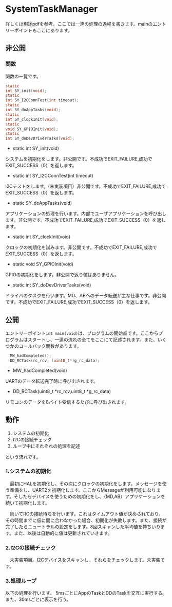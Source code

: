 # SystemTaskManager

詳しくは別途pdfを参考。ここでは一連の処理の過程を書きます。mainのエントリーポイントもここにあります。

## 非公開

### 関数
関数の一覧です。

```c
static
int SY_init(void);
static
int SY_I2CConnTest(int timeout);
static
int SY_doAppTasks(void);
static
int SY_clockInit(void);
static
void SY_GPIOInit(void);
static
int SY_doDevDriverTasks(void);
```

- static int SY_init(void)

システムを初期化をします。非公開です。不成功でEXIT_FAILURE,成功でEXIT_SUCCESS（0）を返します。

- static int SY_I2CConnTest(int timeout)

I2Cテストをします。(未実装項目）非公開です。不成功でEXIT_FAILURE,成功でEXIT_SUCCESS（0）を返します。

- static SY_doAppTasks(void)

アプリケーションの処理を行います。内部でユーザアプリケーションを呼び出します。非公開です。不成功でEXIT_FAILURE,成功でEXIT_SUCCESS（0）を返します。

- static int SY_clockInit(void)

クロックの初期化を試みます。非公開です。不成功でEXIT_FAILURE,成功でEXIT_SUCCESS（0）を返します。

- static void SY_GPIOInit(void)

GPIOの初期化をします。非公開で返り値はありません。

- static int SY_doDevDriverTasks(void)

ドライバのタスクを行います。MD、ABへのデータ転送が主な仕事です。非公開です。不成功でEXIT_FAILURE,成功でEXIT_SUCCESS（0）を返します。


## 公開

エントリーポイント`int main(void)`は、プログラムの開始点です。ここからプログラムはスタートし、一連の流れの全てをここにて記述されます。また、いくつかのコールバック関数があります。

``` c
  MW_hadCompleted();
  DD_RCTask(rc_rcv, (uint8_t*)g_rc_data);
```
- MW_hadCompleted(void)

UARTのデータ転送完了時に呼び出されます。

- DD_RCTask(uint8_t *rc_rcv,uint8_t *g_rc_data)

リモコンのデータを8バイト受信するたびに呼び出されます。

## 動作

1. システムの初期化
2. I2Cの接続チェック
3. ループ中にそれぞれの処理を記述

という流れです。

### 1.システムの初期化
　最初にHALを初期化し、その次にクロックの初期化をします。メッセージを使う準備をし、UART2を初期化します。ここからMessageが利用可能になります。そしたらデバイスを使うための初期化をし、（MD,AB）アプリケーションを続いて初期化します。

　続いてRCの接続待ちを行います。これはタイムアウト値が決められており、その時間までに仮に間に合わなかった場合、初期化が失敗します。また、接続が完了したらニュートラルの設定をします。8回スキャンした平均値を持ちいります。また、以後は自動的に値は更新されていきます。
　
### 2.I2Cの接続チェック
　未実装項目。I2Cデバイスをスキャンし、それらをチェックします。未実装です。
　
### 3.処理ループ
以下の処理を行います。
5msごとにAppのTaskとDDのTaskを交互に実行する。また、30msごとに表示を行う。
